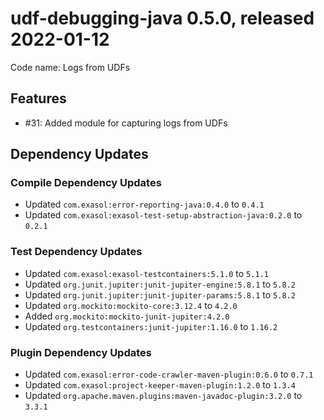 # udf-debugging-java 0.5.0, released 2022-01-12

Code name: Logs from UDFs

## Features

* #31: Added module for capturing logs from UDFs

## Dependency Updates

### Compile Dependency Updates

* Updated `com.exasol:error-reporting-java:0.4.0` to `0.4.1`
* Updated `com.exasol:exasol-test-setup-abstraction-java:0.2.0` to `0.2.1`

### Test Dependency Updates

* Updated `com.exasol:exasol-testcontainers:5.1.0` to `5.1.1`
* Updated `org.junit.jupiter:junit-jupiter-engine:5.8.1` to `5.8.2`
* Updated `org.junit.jupiter:junit-jupiter-params:5.8.1` to `5.8.2`
* Updated `org.mockito:mockito-core:3.12.4` to `4.2.0`
* Added `org.mockito:mockito-junit-jupiter:4.2.0`
* Updated `org.testcontainers:junit-jupiter:1.16.0` to `1.16.2`

### Plugin Dependency Updates

* Updated `com.exasol:error-code-crawler-maven-plugin:0.6.0` to `0.7.1`
* Updated `com.exasol:project-keeper-maven-plugin:1.2.0` to `1.3.4`
* Updated `org.apache.maven.plugins:maven-javadoc-plugin:3.2.0` to `3.3.1`

